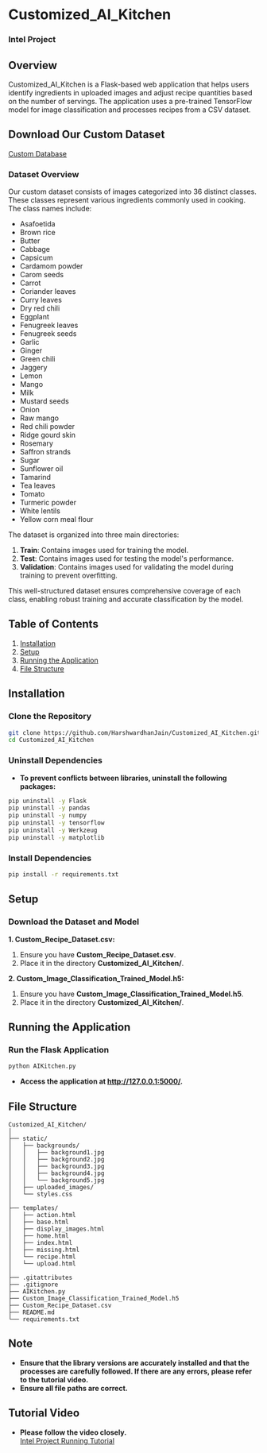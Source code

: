 # Customized_AI_Kitchen


### Intel Project


## Overview
Customized_AI_Kitchen is a Flask-based web application that helps users identify ingredients in uploaded images and adjust recipe quantities based on the number of servings. The application uses a pre-trained TensorFlow model for image classification and processes recipes from a CSV dataset.


## Download Our Custom Dataset
[Custom Database](https://drive.google.com/drive/folders/117V_iMwkIQCNcPX7LwF8stYoXaYZA8bv?usp=drive_link)

### Dataset Overview
Our custom dataset consists of images categorized into 36 distinct classes. These classes represent various ingredients commonly used in cooking. The class names include:

- Asafoetida
- Brown rice
- Butter
- Cabbage
- Capsicum
- Cardamom powder
- Carom seeds
- Carrot
- Coriander leaves
- Curry leaves
- Dry red chili
- Eggplant
- Fenugreek leaves
- Fenugreek seeds
- Garlic
- Ginger
- Green chili
- Jaggery
- Lemon
- Mango
- Milk
- Mustard seeds
- Onion
- Raw mango
- Red chili powder
- Ridge gourd skin
- Rosemary
- Saffron strands
- Sugar
- Sunflower oil
- Tamarind
- Tea leaves
- Tomato
- Turmeric powder
- White lentils
- Yellow corn meal flour

The dataset is organized into three main directories:

1. **Train**: Contains images used for training the model.
2. **Test**: Contains images used for testing the model's performance.
3. **Validation**: Contains images used for validating the model during training to prevent overfitting.

This well-structured dataset ensures comprehensive coverage of each class, enabling robust training and accurate classification by the model.


## Table of Contents
1. [Installation](#installation)
2. [Setup](#setup)
3. [Running the Application](#running-the-application)
4. [File Structure](#file-structure)

## Installation

### Clone the Repository
```sh
git clone https://github.com/HarshwardhanJain/Customized_AI_Kitchen.git
cd Customized_AI_Kitchen
```

### Uninstall Dependencies
* **To prevent conflicts between libraries, uninstall the following packages:**
```sh
pip uninstall -y Flask
pip uninstall -y pandas
pip uninstall -y numpy
pip uninstall -y tensorflow
pip uninstall -y Werkzeug
pip uninstall -y matplotlib
```

### Install Dependencies
```sh
pip install -r requirements.txt
```

## Setup

### Download the Dataset and Model

**1. Custom_Recipe_Dataset.csv:**
1. Ensure you have **Custom_Recipe_Dataset.csv**.
2. Place it in the directory **Customized_AI_Kitchen/**.

**2. Custom_Image_Classification_Trained_Model.h5:**
1. Ensure you have **Custom_Image_Classification_Trained_Model.h5**.
2. Place it in the directory **Customized_AI_Kitchen/**.


## Running the Application

### Run the Flask Application
```sh
python AIKitchen.py
```
* **Access the application at http://127.0.0.1:5000/.**


## File Structure

```
Customized_AI_Kitchen/
│
├── static/
│   ├── backgrounds/
│   │   ├── background1.jpg
│   │   ├── background2.jpg
│   │   ├── background3.jpg
│   │   ├── background4.jpg
│   │   └── background5.jpg
│   ├── uploaded_images/
│   └── styles.css
│
├── templates/
│   ├── action.html
│   ├── base.html
│   ├── display_images.html
│   ├── home.html
│   ├── index.html
│   ├── missing.html
│   └── recipe.html
│   └── upload.html
│
├── .gitattributes
├── .gitignore
├── AIKitchen.py
├── Custom_Image_Classification_Trained_Model.h5
├── Custom_Recipe_Dataset.csv
├── README.md
└── requirements.txt
```

## Note
* **Ensure that the library versions are accurately installed and that the processes are carefully followed. If there are any errors, please refer to the tutorial video.**
* **Ensure all file paths are correct.**


## Tutorial Video
* **Please follow the video closely.** <br>
[Intel Project Running Tutorial](https://drive.google.com/file/d/1s9jeuqWgXQ4r9CiFl2DblQPMfWokaXQj/view?usp=drive_link)
